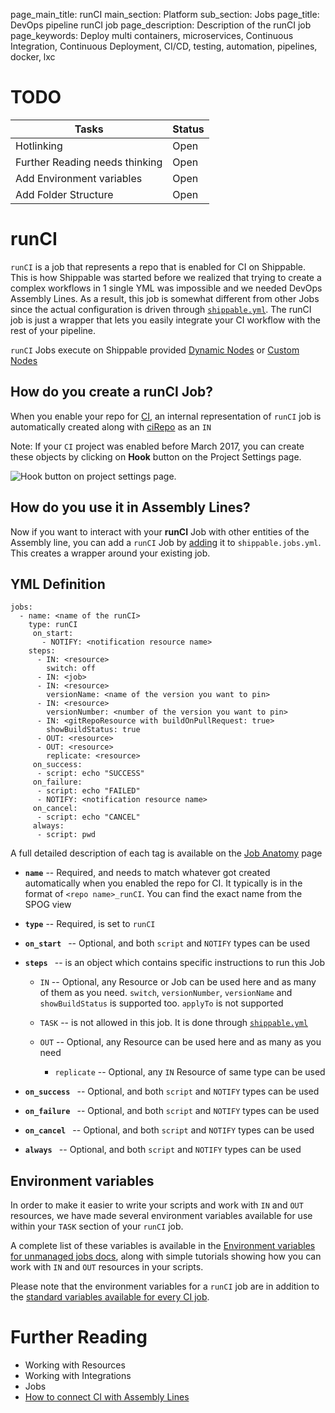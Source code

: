 page_main_title: runCI
main_section: Platform
sub_section: Jobs
page_title: DevOps pipeline runCI job
page_description: Description of the runCI job
page_keywords: Deploy multi containers, microservices, Continuous Integration, Continuous Deployment, CI/CD, testing, automation, pipelines, docker, lxc

# TODO
| Tasks   |      Status    | 
|----------|-------------|
| Hotlinking |  Open | 
| Further Reading needs thinking|  Open |
| Add Environment variables|  Open |
| Add Folder Structure|  Open |

# runCI
`runCI` is a job that represents a repo that is enabled for CI on Shippable. This is how Shippable was started before we realized that trying to create a complex workflows in 1 single YML was impossible and we needed DevOps Assembly Lines. As a result, this job is somewhat different from other Jobs since the actual configuration is driven through [`shippable.yml`](/platform/shippable-yml/). The runCI job is just a wrapper that lets you easily integrate your CI workflow with the rest of your pipeline.

`runCI` Jobs execute on Shippable provided [Dynamic Nodes]() or [Custom Nodes]()

## How do you create a runCI Job?
When you enable your repo for [CI](/ci/enable-project/), an internal representation of `runCI` job is automatically created along with [ciRepo]() as an `IN`

Note: If your `CI` project was enabled before March 2017, you can create these objects by clicking on **Hook** button on the Project Settings page.

<img src="/images/platform/jobs/runCI/hookPipeline.png" alt="Hook button on project settings page." style="vertical-align: middle;display: block;margin-left: auto;margin-right: auto;"/>


## How do you use it in Assembly Lines?
Now if you want to interact with your **runCI** Job with other entities of the Assembly line, you can add a `runCI` Job by [adding](jobs-working-wth#adding) it to `shippable.jobs.yml`. This creates a wrapper around your existing job.


## YML Definition

```
jobs:
  - name: <name of the runCI>				
    type: runCI
	 on_start:
	   - NOTIFY: <notification resource name>
    steps:
      - IN: <resource>
        switch: off
      - IN: <job>
      - IN: <resource>
        versionName: <name of the version you want to pin>
      - IN: <resource>
        versionNumber: <number of the version you want to pin>        
      - IN: <gitRepoResource with buildOnPullRequest: true>
        showBuildStatus: true       
      - OUT: <resource>
      - OUT: <resource>
        replicate: <resource>
	 on_success:
      - script: echo "SUCCESS"
	 on_failure:
      - script: echo "FAILED"
      - NOTIFY: <notification resource name>
	 on_cancel:
      - script: echo "CANCEL"
	 always:
      - script: pwd

```
A full detailed description of each tag is available on the [Job Anatomy](jobs-working-with#jobanatomy) page

* **`name`** -- Required, and needs to match whatever got created automatically when you enabled the repo for CI. It typically is in the format of `<repo name>_runCI`. You can find the exact name from the SPOG view

* **`type`** -- Required, is set to `runCI`

* **`on_start `** -- Optional, and both `script` and `NOTIFY` types can be used

* **`steps `** -- is an object which contains specific instructions to run this Job
	* `IN` -- Optional, any Resource or Job can be used here and as many of them as you need. `switch`, `versionNumber`, `versionName` and `showBuildStatus` is supported too. `applyTo` is not supported
	
	* `TASK` -- is not allowed in this job. It is done through [`shippable.yml`](/platform/shippable-yml/)
	* `OUT` -- Optional, any Resource can be used here and as many as you need
		* `replicate` -- Optional, any `IN` Resource of same type can be used 

* **`on_success `** -- Optional, and both `script` and `NOTIFY` types can be used

* **`on_failure `** -- Optional, and both `script` and `NOTIFY` types can be used

* **`on_cancel `** -- Optional, and both `script` and `NOTIFY` types can be used

* **`always `** -- Optional, and both `script` and `NOTIFY` types can be used

## Environment variables
In order to make it easier to write your scripts and work with `IN` and `OUT` resources, we have made several environment variables available for use within your `TASK` section of your `runCI` job.

A complete list of these variables is available in the [Environment variables for unmanaged jobs docs](/platform/jobs-unmanaged/), along with simple tutorials showing how you can work with `IN` and `OUT` resources in your scripts.  

Please note that the environment variables for a `runCI` job are in addition to the [standard variables available for every CI job](/ci/env-vars/).

# Further Reading
* Working with Resources
* Working with Integrations
* Jobs
* [How to connect CI with Assembly Lines](/ci/trigger-pipeline-jobs/)
